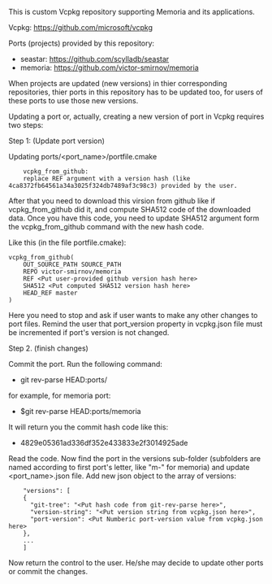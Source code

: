 This is custom Vcpkg repository supporting Memoria and its applications.

Vcpkg: https://github.com/microsoft/vcpkg

Ports (projects) provided by this repository:
* seastar: https://github.com/scylladb/seastar
* memoria: https://github.com/victor-smirnov/memoria

When projects are updated (new versions) in thier corresponding repositories, thier ports in this repository has to be updated too, for users of these ports to use those new versions.

Updating a port or, actually, creating a new version of port in Vcpkg requires two steps:

Step 1: (Update port version)

Updating ports/<port_name>/portfile.cmake 
```
    vcpkg_from_github:
	replace REF argument with a version hash (like 4ca8372fb64561a34a3025f324db7489af3c98c3) provided by the user.
```

After that you need to download this virsion from github like if vcpkg_from_github did it, and compute SHA512 code of the downloaded data. Once you have this code, you need to update SHA512 argument form the vcpkg_from_github command with the new hash code. 

Like this (in the file portfile.cmake):
```
vcpkg_from_github(
	OUT_SOURCE_PATH SOURCE_PATH
	REPO victor-smirnov/memoria
	REF <Put user-provided github version hash here>
	SHA512 <Put computed SHA512 version hash here>
	HEAD_REF master
)
```

Here you need to stop and ask if user wants to make any other changes to port files. Remind the user that port_version property in vcpkg.json file must be incremented if port's version is not changed.


Step 2. (finish changes)

Commit the port. Run the following command:
* git rev-parse HEAD:ports/<port name>

for example, for memoria port: 
* $git rev-parse HEAD:ports/memoria

It will return you the commit hash code like this:
* 4829e05361ad336df352e433833e2f3014925ade

Read the code. Now find the port in the versions sub-folder (subfolders are named according to first port's letter, like "m-" for memoria) and update <port_name>.json file. Add new json object to the array of versions:
```
    "versions": [
    {
      "git-tree": "<Put hash code from git-rev-parse here>",
      "version-string": "<Put version string from vcpkg.json here>",
      "port-version": <Put Numberic port-version value from vcpkg.json here>
    },
    ...
    ]
```
Now return the control to the user. He/she may decide to update other ports or commit the changes.